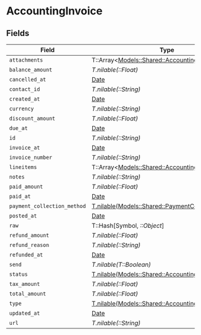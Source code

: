 # AccountingInvoice


## Fields

| Field                                                                                                | Type                                                                                                 | Required                                                                                             | Description                                                                                          |
| ---------------------------------------------------------------------------------------------------- | ---------------------------------------------------------------------------------------------------- | ---------------------------------------------------------------------------------------------------- | ---------------------------------------------------------------------------------------------------- |
| `attachments`                                                                                        | T::Array<[Models::Shared::AccountingAttachment](../../models/shared/accountingattachment.md)>        | :heavy_minus_sign:                                                                                   | N/A                                                                                                  |
| `balance_amount`                                                                                     | *T.nilable(::Float)*                                                                                 | :heavy_minus_sign:                                                                                   | N/A                                                                                                  |
| `cancelled_at`                                                                                       | [Date](https://ruby-doc.org/stdlib-2.6.1/libdoc/date/rdoc/Date.html)                                 | :heavy_minus_sign:                                                                                   | N/A                                                                                                  |
| `contact_id`                                                                                         | *T.nilable(::String)*                                                                                | :heavy_minus_sign:                                                                                   | N/A                                                                                                  |
| `created_at`                                                                                         | [Date](https://ruby-doc.org/stdlib-2.6.1/libdoc/date/rdoc/Date.html)                                 | :heavy_minus_sign:                                                                                   | N/A                                                                                                  |
| `currency`                                                                                           | *T.nilable(::String)*                                                                                | :heavy_minus_sign:                                                                                   | N/A                                                                                                  |
| `discount_amount`                                                                                    | *T.nilable(::Float)*                                                                                 | :heavy_minus_sign:                                                                                   | N/A                                                                                                  |
| `due_at`                                                                                             | [Date](https://ruby-doc.org/stdlib-2.6.1/libdoc/date/rdoc/Date.html)                                 | :heavy_minus_sign:                                                                                   | N/A                                                                                                  |
| `id`                                                                                                 | *T.nilable(::String)*                                                                                | :heavy_minus_sign:                                                                                   | N/A                                                                                                  |
| `invoice_at`                                                                                         | [Date](https://ruby-doc.org/stdlib-2.6.1/libdoc/date/rdoc/Date.html)                                 | :heavy_minus_sign:                                                                                   | N/A                                                                                                  |
| `invoice_number`                                                                                     | *T.nilable(::String)*                                                                                | :heavy_minus_sign:                                                                                   | N/A                                                                                                  |
| `lineitems`                                                                                          | T::Array<[Models::Shared::AccountingLineitem](../../models/shared/accountinglineitem.md)>            | :heavy_minus_sign:                                                                                   | N/A                                                                                                  |
| `notes`                                                                                              | *T.nilable(::String)*                                                                                | :heavy_minus_sign:                                                                                   | N/A                                                                                                  |
| `paid_amount`                                                                                        | *T.nilable(::Float)*                                                                                 | :heavy_minus_sign:                                                                                   | N/A                                                                                                  |
| `paid_at`                                                                                            | [Date](https://ruby-doc.org/stdlib-2.6.1/libdoc/date/rdoc/Date.html)                                 | :heavy_minus_sign:                                                                                   | N/A                                                                                                  |
| `payment_collection_method`                                                                          | [T.nilable(Models::Shared::PaymentCollectionMethod)](../../models/shared/paymentcollectionmethod.md) | :heavy_minus_sign:                                                                                   | N/A                                                                                                  |
| `posted_at`                                                                                          | [Date](https://ruby-doc.org/stdlib-2.6.1/libdoc/date/rdoc/Date.html)                                 | :heavy_minus_sign:                                                                                   | N/A                                                                                                  |
| `raw`                                                                                                | T::Hash[Symbol, *::Object*]                                                                          | :heavy_minus_sign:                                                                                   | N/A                                                                                                  |
| `refund_amount`                                                                                      | *T.nilable(::Float)*                                                                                 | :heavy_minus_sign:                                                                                   | N/A                                                                                                  |
| `refund_reason`                                                                                      | *T.nilable(::String)*                                                                                | :heavy_minus_sign:                                                                                   | N/A                                                                                                  |
| `refunded_at`                                                                                        | [Date](https://ruby-doc.org/stdlib-2.6.1/libdoc/date/rdoc/Date.html)                                 | :heavy_minus_sign:                                                                                   | N/A                                                                                                  |
| `send`                                                                                               | *T.nilable(T::Boolean)*                                                                              | :heavy_minus_sign:                                                                                   | N/A                                                                                                  |
| `status`                                                                                             | [T.nilable(Models::Shared::AccountingInvoiceStatus)](../../models/shared/accountinginvoicestatus.md) | :heavy_minus_sign:                                                                                   | N/A                                                                                                  |
| `tax_amount`                                                                                         | *T.nilable(::Float)*                                                                                 | :heavy_minus_sign:                                                                                   | N/A                                                                                                  |
| `total_amount`                                                                                       | *T.nilable(::Float)*                                                                                 | :heavy_minus_sign:                                                                                   | N/A                                                                                                  |
| `type`                                                                                               | [T.nilable(Models::Shared::AccountingInvoiceType)](../../models/shared/accountinginvoicetype.md)     | :heavy_minus_sign:                                                                                   | N/A                                                                                                  |
| `updated_at`                                                                                         | [Date](https://ruby-doc.org/stdlib-2.6.1/libdoc/date/rdoc/Date.html)                                 | :heavy_minus_sign:                                                                                   | N/A                                                                                                  |
| `url`                                                                                                | *T.nilable(::String)*                                                                                | :heavy_minus_sign:                                                                                   | N/A                                                                                                  |